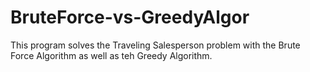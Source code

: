# BruteForce-vs-GreedyAlgor

This program solves the Traveling Salesperson problem with the Brute Force Algorithm as well as teh Greedy Algorithm.
